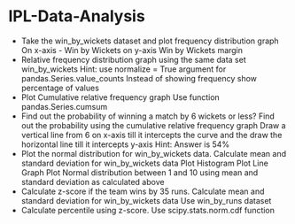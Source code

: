 # IPL-Data-Analysis

* Take the win_by_wickets dataset and plot frequency distribution graph On x-axis - Win by Wickets on y-axis Win by Wickets margin
* Relative frequency distribution graph using the same data set win_by_wickets Hint: use normalize = True argument for pandas.Series.value_counts Instead of showing frequency show percentage of values
* Plot Cumulative relative frequency graph Use function pandas.Series.cumsum
* Find out the probability of winning a match by 6 wickets or less? Find out the probability using the cumulative relative frequency graph Draw a vertical line from 6 on x-axis till it intercepts the curve and the draw the horizontal line till it intercepts y-axis Hint: Answer is 54%
* Plot the normal distribution for win_by_wickets data. Calculate mean and standard deviation for win_by_wickets data Plot Histogram Plot Line Graph Plot Normal distribution between 1 and 10 using mean and standard deviation as calculated above
* Calculate z-score if the team wins by 35 runs. Calculate mean and standard deviation for win_by_wickets data Use win_by_runs dataset
* Calculate percentile using z-score. Use scipy.stats.norm.cdf function
